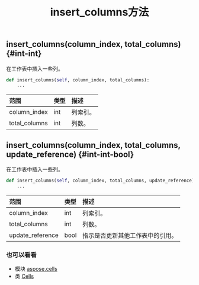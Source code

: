 ﻿---
title: insert_columns方法
second_title: Aspose.Cells for Python via .NET API 参考资料
description:
type: docs
weight: 690
url: /zh/python-net/aspose.cells/cells/insert_columns/
is_root: false
---
##  insert_columns(column_index, total_columns) {#int-int}
在工作表中插入一些列。



```python
def insert_columns(self, column_index, total_columns):
    ...
```


|范围|类型|描述|
| :- | :- | :- |
| column_index | int |列索引。|
| total_columns | int |列数。|


##  insert_columns(column_index, total_columns, update_reference) {#int-int-bool}
在工作表中插入一些列。



```python
def insert_columns(self, column_index, total_columns, update_reference):
    ...
```


|范围|类型|描述|
| :- | :- | :- |
| column_index | int |列索引。|
| total_columns | int |列数。|
| update_reference | bool |指示是否更新其他工作表中的引用。|



### 也可以看看
* 模块 [aspose.cells](../../)
* 类 [Cells](/cells/zh/python-net/aspose.cells/cells)
